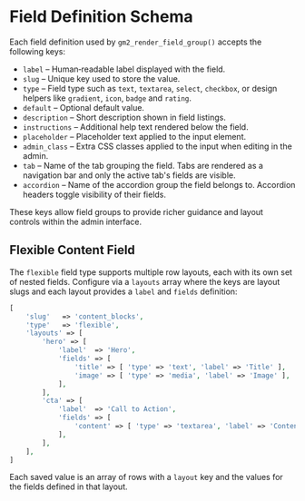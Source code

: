 # Field Definition Schema

Each field definition used by `gm2_render_field_group()` accepts the following keys:

- `label` – Human‑readable label displayed with the field.
- `slug` – Unique key used to store the value.
- `type` – Field type such as `text`, `textarea`, `select`, `checkbox`,
  or design helpers like `gradient`, `icon`, `badge` and `rating`.
- `default` – Optional default value.
- `description` – Short description shown in field listings.
- `instructions` – Additional help text rendered below the field.
- `placeholder` – Placeholder text applied to the input element.
- `admin_class` – Extra CSS classes applied to the input when editing in the admin.
- `tab` – Name of the tab grouping the field. Tabs are rendered as a navigation bar and only the active tab's fields are visible.
- `accordion` – Name of the accordion group the field belongs to. Accordion headers toggle visibility of their fields.

These keys allow field groups to provide richer guidance and layout controls within the admin interface.

## Flexible Content Field

The `flexible` field type supports multiple row layouts, each with its own set of
nested fields. Configure via a `layouts` array where the keys are layout slugs
and each layout provides a `label` and `fields` definition:

```php
[
    'slug'   => 'content_blocks',
    'type'   => 'flexible',
    'layouts' => [
        'hero' => [
            'label'  => 'Hero',
            'fields' => [
                'title' => [ 'type' => 'text', 'label' => 'Title' ],
                'image' => [ 'type' => 'media', 'label' => 'Image' ],
            ],
        ],
        'cta' => [
            'label'  => 'Call to Action',
            'fields' => [
                'content' => [ 'type' => 'textarea', 'label' => 'Content' ],
            ],
        ],
    ],
]
```

Each saved value is an array of rows with a `layout` key and the values for the
fields defined in that layout.
